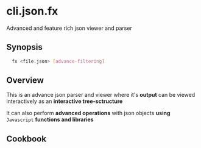 # cli.json.fx

Advanced and feature rich json viewer and parser

## Synopsis

```sh
  fx <file.json> [advance-filtering]
```

## Overview

This is an advance json parser and viewer where it's **output** can be viewed
interactively as an **interactive tree-sctructure**

It can also perform **advanced operations** with json objects **using** `Javascript`
**functions and libraries**

## Cookbook
